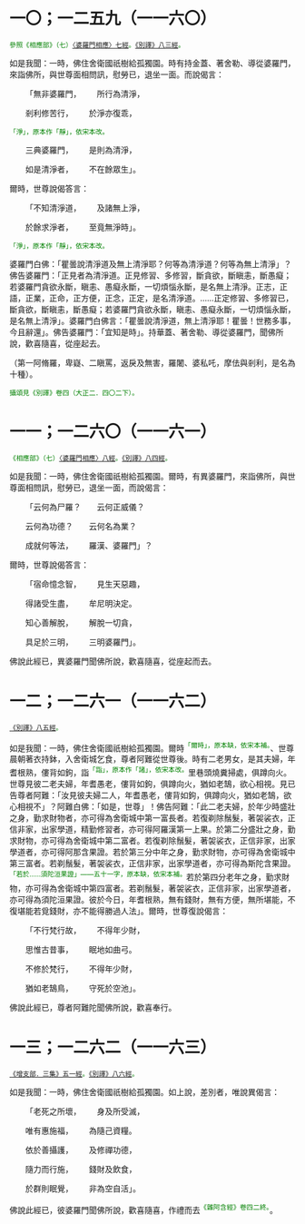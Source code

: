 # 一〇；一二五九（一一六〇）

<sup><font color="green">參照《相應部》（七）[〈婆羅門相應〉七經](https://github.com/gwsice/buddhism/blob/master/%E6%97%A9%E6%9C%9F/%E5%8D%97%E4%BC%A0%E7%9B%B8%E5%BA%94%E9%83%A8/01%E6%9C%89%E5%81%88%E7%AF%87/07%20%E5%A9%86%E7%BD%97%E9%97%A8%E7%9B%B8%E5%BA%94.md#7)。[《別譯》八三經](https://github.com/gwsice/buddhism/blob/master/%E6%97%A9%E6%9C%9F/%E6%9D%82%E9%98%BF%E5%90%AB%E7%BB%8F/%E5%88%AB%E8%AF%91%E6%9D%82%E9%98%BF%E5%90%AB%E7%BB%8F/04.md#83)。</font></sup>

如是我聞：一時，佛住舍衛國祇樹給孤獨園。時有持金蓋、著舍勒、導從婆羅門，來詣佛所，與世尊面相問訊，慰勞已，退坐一面。而說偈言：

&emsp;&emsp;「無非婆羅門，&emsp;&emsp;所行為清淨，

&emsp;&emsp;剎利修苦行，&emsp;&emsp;於淨亦復乖，

<sup><font color="green">「淨」，原本作「靜」，依宋本改。</font></sup>

&emsp;&emsp;三典婆羅門，&emsp;&emsp;是則為清淨，

&emsp;&emsp;如是清淨者，&emsp;&emsp;不在餘眾生」。

爾時，世尊說偈答言：

&emsp;&emsp;「不知清淨道，&emsp;&emsp;及諸無上淨，

&emsp;&emsp;於餘求淨者，&emsp;&emsp;至竟無淨時」。

<sup><font color="green">「淨」，原本作「靜」，依宋本改。</font></sup>

婆羅門白佛：「瞿曇說清淨道及無上清淨耶？何等為清淨道？何等為無上清淨」？佛告婆羅門：「正見者為清淨道。正見修習、多修習，斷貪欲，斷瞋恚，斷愚癡；若婆羅門貪欲永斷，瞋恚、愚癡永斷，一切煩惱永斷，是名無上清淨。正志，正語，正業，正命，正方便，正念，正定，是名清淨道。……正定修習、多修習已，斷貪欲，斷瞋恚，斷愚癡；若婆羅門貪欲永斷，瞋恚、愚癡永斷，一切煩惱永斷，是名無上清淨」。婆羅門白佛言：「瞿曇說清淨道，無上清淨耶！瞿曇！世務多事，今且辭還」。佛告婆羅門：「宜知是時」。持華蓋、著舍勒、導從婆羅門，聞佛所說，歡喜隨喜，從座起去。

（第一阿脩羅，卑嶷、二瞋罵，返戾及無害，羅闍、婆私吒，摩佉與剎利，是名為十種）。

<sup><font color="green">攝頌見《別譯》卷四（大正二．四〇二下）。</font></sup>

# 一一；一二六〇（一一六一）

<sup><font color="green">《相應部》（七）[〈婆羅門相應〉八經](https://github.com/gwsice/buddhism/blob/master/%E6%97%A9%E6%9C%9F/%E5%8D%97%E4%BC%A0%E7%9B%B8%E5%BA%94%E9%83%A8/01%E6%9C%89%E5%81%88%E7%AF%87/07%20%E5%A9%86%E7%BD%97%E9%97%A8%E7%9B%B8%E5%BA%94.md#8)。[《別譯》八四經](https://github.com/gwsice/buddhism/blob/master/%E6%97%A9%E6%9C%9F/%E6%9D%82%E9%98%BF%E5%90%AB%E7%BB%8F/%E5%88%AB%E8%AF%91%E6%9D%82%E9%98%BF%E5%90%AB%E7%BB%8F/05.md#84)。</font></sup>

如是我聞：一時，佛住舍衛國祇樹給孤獨園。爾時，有異婆羅門，來詣佛所，與世尊面相問訊，慰勞已，退坐一面，而說偈言：

&emsp;&emsp;「云何為尸羅？&emsp;&emsp;云何正威儀？

&emsp;&emsp;云何為功德？&emsp;&emsp;云何名為業？

&emsp;&emsp;成就何等法，&emsp;&emsp;羅漢、婆羅門」？

爾時，世尊說偈答言：

&emsp;&emsp;「宿命憶念智，&emsp;&emsp;見生天惡趣，

&emsp;&emsp;得諸受生盡，&emsp;&emsp;牟尼明決定。

&emsp;&emsp;知心善解脫，&emsp;&emsp;解脫一切貪，

&emsp;&emsp;具足於三明，&emsp;&emsp;三明婆羅門」。

佛說此經已，異婆羅門聞佛所說，歡喜隨喜，從座起而去。

# 一二；一二六一（一一六二）

<sup><font color="green">[《別譯》八五經](https://github.com/gwsice/buddhism/blob/master/%E6%97%A9%E6%9C%9F/%E6%9D%82%E9%98%BF%E5%90%AB%E7%BB%8F/%E5%88%AB%E8%AF%91%E6%9D%82%E9%98%BF%E5%90%AB%E7%BB%8F/05.md#85)。</font></sup>

如是我聞：一時，佛住舍衛國祇樹給孤獨園。爾時<sup><font color="green">「爾時」，原本缺，依宋本補。</font></sup>、世尊晨朝著衣持鉢，入舍衛城乞食，尊者阿難從世尊後。時有二老男女，是其夫婦，年耆根熟，僂背如鉤，詣<sup><font color="green">「詣」，原本作「諸」，依宋本改。</font></sup>里巷頭燒糞掃處，俱蹲向火。世尊見彼二老夫婦，年耆愚老，僂背如鉤，俱蹲向火，猶如老鵠，欲心相視。見已告尊者阿難：「汝見彼夫婦二人，年耆愚老，僂背如鉤，俱蹲向火，猶如老鵠，欲心相視不」？阿難白佛：「如是，世尊」！佛告阿難：「此二老夫婦，於年少時盛壯之身，勤求財物者，亦可得為舍衛城中第一富長者。若復剃除鬚髮，著袈裟衣，正信非家，出家學道，精勤修習者，亦可得阿羅漢第一上果。於第二分盛壯之身，勤求財物，亦可得為舍衛城中第二富者。若復剃除鬚髮，著袈裟衣，正信非家，出家學道者，亦可得阿那含果證。若於第三分中年之身，勤求財物，亦可得為舍衛城中第三富者。若剃鬚髮，著袈裟衣，正信非家，出家學道者，亦可得為斯陀含果證。<sup><font color="green">「若於……須陀洹果證」——五十一字，原本缺，依宋本補。</font></sup>若於第四分老年之身，勤求財物，亦可得為舍衛城中第四富者。若剃鬚髮，著袈裟衣，正信非家，出家學道者，亦可得為須陀洹果證。彼於今日，年耆根熟，無有錢財，無有方便，無所堪能，不復堪能若覓錢財，亦不能得勝過人法」。爾時，世尊復說偈言：

&emsp;&emsp;「不行梵行故，&emsp;&emsp;不得年少財，

&emsp;&emsp;思惟古昔事，&emsp;&emsp;眠地如曲弓。

&emsp;&emsp;不修於梵行，&emsp;&emsp;不得年少財，

&emsp;&emsp;猶如老鵠鳥，&emsp;&emsp;守死於空池」。

佛說此經已，尊者阿難陀聞佛所說，歡喜奉行。

# 一三；一二六二（一一六三）

<sup><font color="green">[《增支部．三集》五一經](https://github.com/gwsice/buddhism/blob/master/%E6%97%A9%E6%9C%9F/%E5%8D%97%E4%BC%A0%E5%A2%9E%E6%94%AF%E9%83%A8/03%20%E4%B8%89%E9%9B%86%205.md#51)。[《別譯》八六經](https://github.com/gwsice/buddhism/blob/master/%E6%97%A9%E6%9C%9F/%E6%9D%82%E9%98%BF%E5%90%AB%E7%BB%8F/%E5%88%AB%E8%AF%91%E6%9D%82%E9%98%BF%E5%90%AB%E7%BB%8F/05.md#86)。</font></sup>

如是我聞：一時，佛住舍衛國祇樹給孤獨園。如上說，差別者，唯說異偈言：

&emsp;&emsp;「老死之所壞，&emsp;&emsp;身及所受滅，

&emsp;&emsp;唯有惠施福，&emsp;&emsp;為隨己資糧。

&emsp;&emsp;依於善攝護，&emsp;&emsp;及修禪功德，

&emsp;&emsp;隨力而行施，&emsp;&emsp;錢財及飲食，

&emsp;&emsp;於群則眠覺，&emsp;&emsp;非為空自活」。

佛說此經已，彼婆羅門聞佛所說，歡喜隨喜，作禮而去<sup><font color="green">《雜阿含經》卷四二終。</font></sup>。
